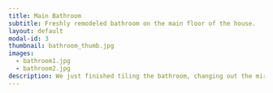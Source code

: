 ```yaml
---
title: Main Bathroom
subtitle: Freshly remodeled bathroom on the main floor of the house.
layout: default
modal-id: 3
thumbnail: bathroom_thumb.jpg
images:
  - bathroom1.jpg
  - bathroom2.jpg
description: We just finished tiling the bathroom, changing out the mirror and the light, and updating the wiring.  You will get to enjoy the bathroom we always wanted.  There is a large closet behind the door for all your linens and sundries.
---
```

